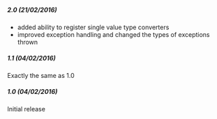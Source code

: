 ##### 2.0 (21/02/2016)

* added ability to register single value type converters
* improved exception handling and changed the types of exceptions thrown

##### 1.1 (04/02/2016)

Exactly the same as 1.0

##### 1.0 (04/02/2016)

Initial release
